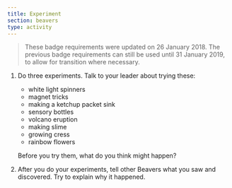 ```yaml
---
title: Experiment
section: beavers
type: activity
---
```


> These badge requirements were updated on 26 January 2018. The previous badge requirements can still be used until 31 January 2019, to allow for transition where necessary.

1. Do three experiments. Talk to your leader about trying these:
	* white light spinners
	* magnet tricks
	* making a ketchup packet sink
	* sensory bottles
	* volcano eruption
	* making slime
	* growing cress
	* rainbow flowers

	Before you try them, what do you think might happen?

2. After you do your experiments, tell other Beavers what you saw and discovered. Try to explain why it happened.

